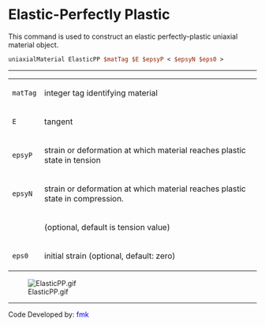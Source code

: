 # Elastic-Perfectly Plastic

<p>This command is used to construct an elastic perfectly-plastic
uniaxial material object.</p>

```tcl
uniaxialMaterial ElasticPP $matTag $E $epsyP < $epsyN $eps0 >
```

<hr />
<table>
<tbody>
<tr class="odd">
<td><code class="parameter-table-variable">matTag</code></td>
<td><p>integer tag identifying material</p></td>
</tr>
<tr class="even">
<td><code class="parameter-table-variable">E</code></td>
<td><p>tangent</p></td>
</tr>
<tr class="odd">
<td><code class="parameter-table-variable">epsyP</code></td>
<td><p>strain or deformation at which material reaches plastic state in
tension</p></td>
</tr>
<tr class="even">
<td><code class="parameter-table-variable">epsyN</code></td>
<td><p>strain or deformation at which material reaches plastic state in
compression.</p></td>
</tr>
<tr class="odd">
<td></td>
<td><p>(optional, default is tension value)</p></td>
</tr>
<tr class="even">
<td><code class="parameter-table-variable">eps0</code></td>
<td><p>initial strain (optional, default: zero)</p></td>
</tr>
</tbody>
</table>
<figure>
<img src="/OpenSeesRT/contrib/static/ElasticPP.gif" title="ElasticPP.gif" alt="ElasticPP.gif" />
<figcaption aria-hidden="true">ElasticPP.gif</figcaption>
</figure>
<hr />
<p>Code Developed by: <span style="color:blue"> fmk
</span></p>
